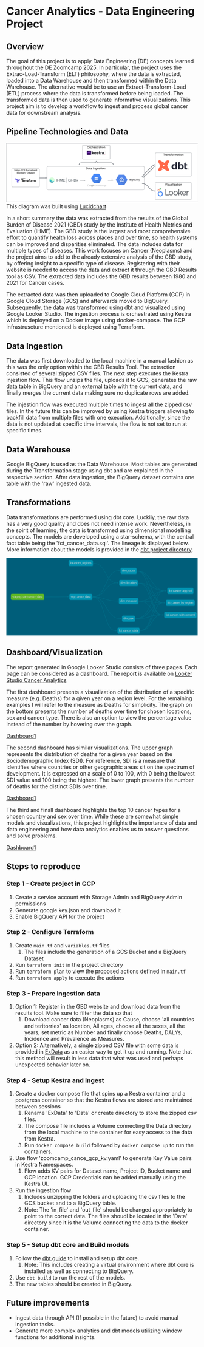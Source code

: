 # Cancer Analytics - Data Engineering Project
## Overview
The goal of this project is to apply Data Engineering (DE) concepts learned throughout the DE Zoomcamp 2025. In particular, the project uses the Extrac-Load-Transform (ELT) philosophy, where the data is extracted, loaded into a Data Warehouse and then transformed within the Data Warehouse. The alternative would be to use an Extract-Transform-Load (ETL) process where the data is transformed before being loaded. The transformed data is then used to generate informative visualizations. This project aim is to develop a workflow to ingest and process global cancer data for downstream analysis.

## Pipeline Technologies and Data

![TechnologiesUsed](/images/TechDiagram.jpeg)
This diagram was built using [Lucidchart](https://lucid.co)

In a short summary the data was extracted from the results of the Global Burden of Disease 2021 (GBD) study by the Institute of Health Metrics and Evaluation (IHME). The GBD study is the largest and most comprehensive effort to quantify health loss across places and over time, so health systems can be improved and disparities eliminated. The data includes data for multiple types of diseases. This work focuses on Cancer (Neoplasms) and the project aims to add to the already extensive analysis of the GBD study, by offering insight to a specific type of disease. Registering with their website is needed to access the data and extract it through the GBD Results tool as CSV. The extracted data includes the GBD results between 1980 and 2021 for Cancer cases.

The extracted data was then uploaded to Google Cloud Platform (GCP) in Google Cloud Storage (GCS) and afterwards moved to BigQuery. Subsequently, the data was transformed using dbt and visualized using Google Looker Studio. The ingestion process is  orchestrated using Kestra which is deployed on a Docker image using docker-compose. The GCP infrastruscture mentioned is deployed using Terraform.

## Data Ingestion

The data was first downloaded to the local machine in a manual fashion as this was the only option within the GBD Results Tool. The extraction consisted of several zipped CSV files. The next step executes the Kestra injestion flow. This flow unzips the file, uploads it to GCS, generates the raw data table in BigQuery and an external table with the current data, and finally merges the current data making sure no duplicate rows are added.

The injestion flow was executed multiple times to ingest all the zipped csv files. In the future this can be improved by using Kestra triggers allowing to backfill data from multiple files with one execution. Additionally, since the data is not updated at specific time intervals, the flow is not set to run at specific times. 

## Data Warehouse

Google BigQuery is used as the Data Warehouse. Most tables are generated during the Transformation stage using dbt and are explained in the respective section. After data ingestion, the BigQuery dataset contains one table with the 'raw' ingested data.

## Transformations

Data transformations are performed using dbt core. Luckily, the raw data has a very good quality and does not need intense work. Nevertheless, in the spirit of learning, the data is transformed using dimensional modelling concepts. The models are developed using a star-schema, with the central fact table being the 'fct_cancer_data.sql'. The lineage is displayed below. More information about the models is provided in the [dbt project directory](/dbt_CancerAnalytics/).

![DbtLineage](/images/dbt_diagram.png)

## Dashboard/Visualization

The report generated in Google Looker Studio consists of three pages. Each page can be considered as a dashboard. The report is available on [Looker Studio Cancer Analytics](https://lookerstudio.google.com/reporting/9c2e170f-07a1-4840-865f-50180cfaa0f5)

The first dashboard presents a visualization of the distribution of a specific measure (e.g. Deaths) for a given year on a region level. For the remaining examples I will refer to the measure as Deaths for simplicity. The graph on the bottom presents the number of deaths over time for chosen locations, sex and cancer type. There is also an option to view the percentage value instead of the number by hovering over the graph.

[Dashboard1](/images/Dash1.gif)

The second dashboard has similar visualizations. The upper graph represents the distribution of deaths for a given year based on the Sociodemographic Index (SDI). For reference, SDI is a measure that identifies where countries or other geographic areas sit on the spectrum of development. It is expressed on a scale of 0 to 100, with 0 being the lowest SDI value and 100 being the highest. The lower graph presents the number of deaths for the distinct SDIs over time.

[Dashboard1](/images/Dash2.gif)

The third and finall dashboard highlights the top 10 cancer types for a chosen country and sex over time. While these are somewhat simple models and visualizations, this project highlights the importance of data and data engineering and how data analytics enables us to answer questions and solve problems.

[Dashboard1](/images/Dash3.gif)

## Steps to reproduce 

### Step 1 - Create project in GCP

1. Create a service account with Storage Admin and BigQuery Admin permissions
2. Generate google key.json and download it
3. Enable BigQuery API for the project

### Step 2 - Configure Terraform

1. Create `main.tf` and `variables.tf` files
	1. The files include the generation of a GCS Bucket and a BigQuery Dataset
2. Run `terraform init` in the project directory
3. Run `terraform plan` to view the proposed actions defined in `main.tf`
4. Run `terraform apply`  to execute the actions

### Step 3 - Prepare ingestion data

1. Option 1: Register in the GBD website and download data from the results tool. Make sure to filter the data so that
    1. Download cancer data (Neoplasms) as Cause, choose 'all countries and teritorries' as location, All ages, choose all the sexes, all the years, set metric as Number and finally choose Deaths, DALYs, Incidence and Prevalence as Measures.
2. Option 2: Alternatively, a single zipped CSV file with some data is provided in [ExData](/ExData/) as an easier way to get it up and running. Note that this method will result in less data that what was used and perhaps unexpected behavior later on.


### Step 4 - Setup Kestra and Ingest

1. Create a docker compose file that spins up a Kestra container and a postgress container so that the Kestra flows are stored and maintained between sessions
    1. Rename 'ExData' to 'Data' or create directory to store the zipped csv files.   
	2. The compose file includes a Volume connecting the Data directory from the local machine to the container for easy access to the data from Kestra.
	3. Run `docker compose build` followed by `docker compose up` to run the containers.
2. Use flow 'zoomcamp_cance_gcp_kv.yaml' to generate Key Value pairs in Kestra Namespaces.
	1. Flow adds KV pairs for Dataset name, Project ID, Bucket name and GCP location. GCP Credentials can be added manually using the Kestra UI.
3. Run the ingestion flow
	1. Includes unzipping the folders and uploading the csv files to the GCS bucket and to a BigQuery table.
	2. Note: The 'in_file' and 'out_file' should be changed appropriately to point to the correct data. The files shoudl be located in the 'Data' directory since it is the Volume connecting the data to the docker container. 


### Step 5 - Setup dbt core and Build models

1. Follow the [dbt guide](https://docs.getdbt.com/guides/manual-install?step=1) to install and setup dbt core.
    1. Note: This includes creating a virtual environment where dbt core is installed as well as connecting to BigQuery.
2. Use `dbt build` to run the rest of the models.
3. The new tables should be created in BigQuery.


## Future improvements
* Ingest data through API (If possible in the future) to avoid manual ingestion tasks.
* Generate more complex analytics and dbt models utilizing window functions for additional insights.